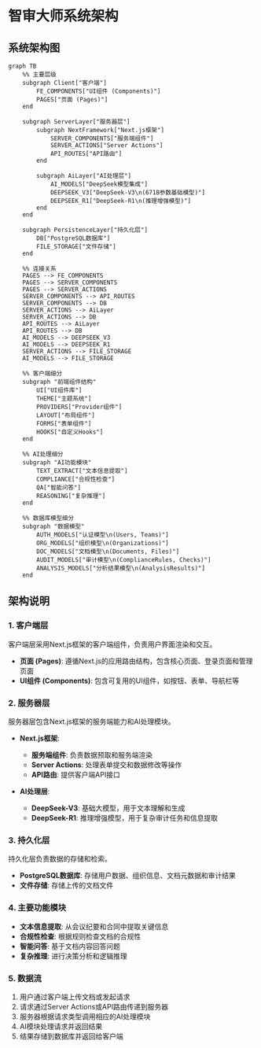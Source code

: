 # 智审大师系统架构

## 系统架构图

```mermaid
graph TB
    %% 主要层级
    subgraph Client["客户端"]
        FE_COMPONENTS["UI组件 (Components)"]
        PAGES["页面 (Pages)"]
    end
    
    subgraph ServerLayer["服务器层"]
        subgraph NextFramework["Next.js框架"]
            SERVER_COMPONENTS["服务端组件"]
            SERVER_ACTIONS["Server Actions"]
            API_ROUTES["API路由"]
        end
        
        subgraph AiLayer["AI处理层"]
            AI_MODELS["DeepSeek模型集成"]
            DEEPSEEK_V3["DeepSeek-V3\n(671B参数基础模型)"]
            DEEPSEEK_R1["DeepSeek-R1\n(推理增强模型)"]
        end
    end
    
    subgraph PersistenceLayer["持久化层"]
        DB["PostgreSQL数据库"]
        FILE_STORAGE["文件存储"]
    end
    
    %% 连接关系
    PAGES --> FE_COMPONENTS
    PAGES --> SERVER_COMPONENTS
    PAGES --> SERVER_ACTIONS
    SERVER_COMPONENTS --> API_ROUTES
    SERVER_COMPONENTS --> DB
    SERVER_ACTIONS --> AiLayer
    SERVER_ACTIONS --> DB
    API_ROUTES --> AiLayer
    API_ROUTES --> DB
    AI_MODELS --> DEEPSEEK_V3
    AI_MODELS --> DEEPSEEK_R1
    SERVER_ACTIONS --> FILE_STORAGE
    AI_MODELS --> FILE_STORAGE
    
    %% 客户端细分
    subgraph "前端组件结构"
        UI["UI组件库"]
        THEME["主题系统"]
        PROVIDERS["Provider组件"]
        LAYOUT["布局组件"]
        FORMS["表单组件"]
        HOOKS["自定义Hooks"]
    end
    
    %% AI处理细分
    subgraph "AI功能模块"
        TEXT_EXTRACT["文本信息提取"]
        COMPLIANCE["合规性检查"]
        QA["智能问答"]
        REASONING["复杂推理"]
    end
    
    %% 数据库模型细分
    subgraph "数据模型"
        AUTH_MODELS["认证模型\n(Users, Teams)"]
        ORG_MODELS["组织模型\n(Organizations)"]
        DOC_MODELS["文档模型\n(Documents, Files)"]
        AUDIT_MODELS["审计模型\n(ComplianceRules, Checks)"]
        ANALYSIS_MODELS["分析结果模型\n(AnalysisResults)"]
    end
```

## 架构说明

### 1. 客户端层

客户端层采用Next.js框架的客户端组件，负责用户界面渲染和交互。

- **页面 (Pages)**: 遵循Next.js的应用路由结构，包含核心页面、登录页面和管理页面
- **UI组件 (Components)**: 包含可复用的UI组件，如按钮、表单、导航栏等

### 2. 服务器层

服务器层包含Next.js框架的服务端能力和AI处理模块。

- **Next.js框架**:
  - **服务端组件**: 负责数据预取和服务端渲染
  - **Server Actions**: 处理表单提交和数据修改等操作
  - **API路由**: 提供客户端API接口

- **AI处理层**:
  - **DeepSeek-V3**: 基础大模型，用于文本理解和生成
  - **DeepSeek-R1**: 推理增强模型，用于复杂审计任务和信息提取

### 3. 持久化层

持久化层负责数据的存储和检索。

- **PostgreSQL数据库**: 存储用户数据、组织信息、文档元数据和审计结果
- **文件存储**: 存储上传的文档文件

### 4. 主要功能模块

- **文本信息提取**: 从会议纪要和合同中提取关键信息
- **合规性检查**: 根据规则检查文档的合规性
- **智能问答**: 基于文档内容回答问题
- **复杂推理**: 进行决策分析和逻辑推理

### 5. 数据流

1. 用户通过客户端上传文档或发起请求
2. 请求通过Server Actions或API路由传递到服务器
3. 服务器根据请求类型调用相应的AI处理模块
4. AI模块处理请求并返回结果
5. 结果存储到数据库并返回给客户端
